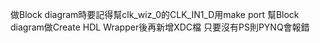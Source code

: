 做Block diagram時要記得幫clk_wiz_0的CLK_IN1_D用make port
幫Block diagram做Create HDL Wrapper後再新增XDC檔
只要沒有PS則PYNQ會報錯
